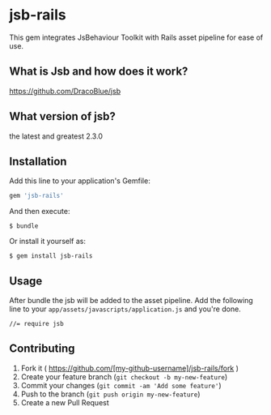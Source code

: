 # jsb-rails

This gem integrates JsBehaviour Toolkit with Rails asset pipeline for ease of use.

## What is Jsb and how does it work?

https://github.com/DracoBlue/jsb

## What version of jsb?

the latest and greatest 2.3.0

## Installation

Add this line to your application's Gemfile:

```ruby
gem 'jsb-rails'
```

And then execute:

    $ bundle

Or install it yourself as:

    $ gem install jsb-rails

## Usage

After bundle the jsb will be added to the asset pipeline. Add the following line to your `app/assets/javascripts/application.js` and you're done.

    //= require jsb

## Contributing

1. Fork it ( https://github.com/[my-github-username]/jsb-rails/fork )
2. Create your feature branch (`git checkout -b my-new-feature`)
3. Commit your changes (`git commit -am 'Add some feature'`)
4. Push to the branch (`git push origin my-new-feature`)
5. Create a new Pull Request
